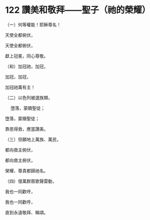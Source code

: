 # 122 讚美和敬拜——聖子（祂的榮耀）

（一）何等權能！耶穌尊名！

天使全都俯伏，

天使全都俯伏，

獻上冠冕，同心尊敬。

（和）加冠祂，加冠，

加冠，加冠，

加冠祂萬有主！

（二）以色列被選族類，

　 墮落，蒙贖聖徒；

墮落，蒙贖聖徒；

靠恩得救，應當讚美。

（三）但願地上萬族、萬民，

都向救主俯伏，

都向救主俯伏，

榮耀、尊貴都歸祂名。

（四）億萬群眾歌聲雷動，

我也一同歡呼，

我也一同歡呼，

直到永遠敬拜、稱頌。

